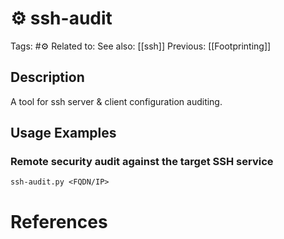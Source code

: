 # ⚙️ ssh-audit

Tags: #⚙️
Related to:
See also: [[ssh]]
Previous: [[Footprinting]]

## Description

A tool for ssh server & client configuration auditing.

## Usage Examples

### Remote security audit against the target SSH service

	ssh-audit.py <FQDN/IP>

# References